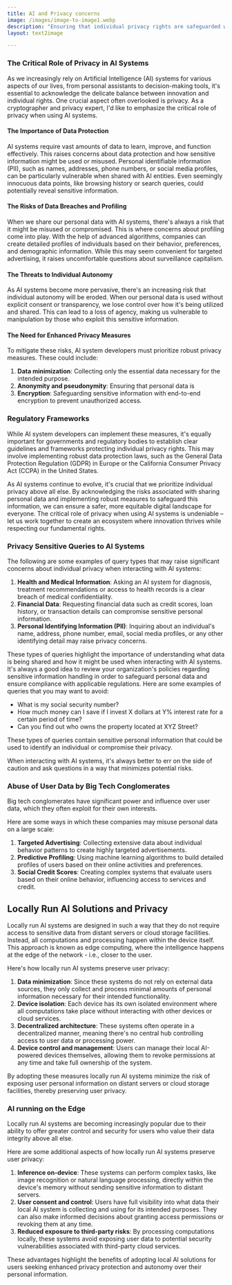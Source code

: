 ```yaml
---
title: AI and Privacy concerns
image: /images/image-to-image1.webp
description: "Ensuring that individual privacy rights are safeguarded while utilizing AI-driven technologies."
layout: text2image

---
```


### The Critical Role of Privacy in AI Systems

As we increasingly rely on Artificial Intelligence (AI) systems for various aspects of our lives, from personal assistants to decision-making tools, it's essential to acknowledge the delicate balance between innovation and individual rights. One crucial aspect often overlooked is privacy. As a cryptographer and privacy expert, I'd like to emphasize the critical role of privacy when using AI systems.
#### The Importance of Data Protection

AI systems require vast amounts of data to learn, improve, and function effectively. This raises concerns about data protection and how sensitive information might be used or misused. Personal identifiable information (PII), such as names, addresses, phone numbers, or social media profiles, can be particularly vulnerable when shared with AI entities. Even seemingly innocuous data points, like browsing history or search queries, could potentially reveal sensitive information.

#### The Risks of Data Breaches and Profiling

When we share our personal data with AI systems, there's always a risk that it might be misused or compromised. This is where concerns about profiling come into play. With the help of advanced algorithms, companies can create detailed profiles of individuals based on their behavior, preferences, and demographic information. While this may seem convenient for targeted advertising, it raises uncomfortable questions about surveillance capitalism.

#### The Threats to Individual Autonomy

As AI systems become more pervasive, there's an increasing risk that individual autonomy will be eroded. When our personal data is used without explicit consent or transparency, we lose control over how it's being utilized and shared. This can lead to a loss of agency, making us vulnerable to manipulation by those who exploit this sensitive information.

#### The Need for Enhanced Privacy Measures

To mitigate these risks, AI system developers must prioritize robust privacy measures. These could include:

1. **Data minimization**: Collecting only the essential data necessary for the intended purpose.
2. **Anonymity and pseudonymity**: Ensuring that personal data is
3. **Encryption**: Safeguarding sensitive information with end-to-end encryption to prevent unauthorized access.

### Regulatory Frameworks

While AI system developers can implement these measures, it's equally important for governments and regulatory bodies to establish clear guidelines and frameworks protecting individual privacy rights. This may involve implementing robust data protection laws, such as the General Data Protection Regulation (GDPR) in Europe or the California Consumer Privacy Act (CCPA) in the United States.

As AI systems continue to evolve, it's crucial that we prioritize individual privacy above all else. By acknowledging the risks associated with sharing personal data and implementing robust measures to safeguard this information, we can ensure a safer, more equitable digital landscape for everyone. The critical role of privacy when using AI systems is undeniable – let us work together to create an ecosystem where innovation thrives while respecting our fundamental rights.


### Privacy Sensitive Queries to AI Systems

The following are some examples of query types that may raise significant concerns about individual privacy when interacting with AI systems:

1. **Health and Medical Information**: Asking an AI system for diagnosis, treatment recommendations or access to health records is a clear breach of medical confidentiality.
2. **Financial Data**: Requesting financial data such as credit scores, loan history, or transaction details can compromise sensitive personal information.
3. **Personal Identifying Information (PII)**: Inquiring about an individual's name, address, phone number, email, social media profiles, or any other identifying detail may raise privacy concerns.

These types of queries highlight the importance of understanding what data is being shared and how it might be used when interacting with AI systems. It's always a good idea to review your organization's policies regarding sensitive information handling in order to safeguard personal data and ensure compliance with applicable regulations.
Here are some examples of queries that you may want to avoid:

* What is my social security number?
* How much money can I save if I invest X dollars at Y% interest rate for a certain period of time?
* Can you find out who owns the property located at XYZ Street?

These types of queries contain sensitive personal information that could be used to identify an individual or compromise their privacy.

When interacting with AI systems, it's always better to err on the side of caution and ask questions in a way that minimizes potential risks.

### Abuse of User Data by Big Tech Conglomerates

Big tech conglomerates have significant power and influence over user data, which they often exploit for their own interests.

Here are some ways in which these companies may misuse personal data on a large scale:

1. **Targeted Advertising**: Collecting extensive data about individual behavior patterns to create highly targeted advertisements.
2. **Predictive Profiling**: Using machine learning algorithms to build detailed profiles of users based on their online activities and preferences.
3. **Social Credit Scores**: Creating complex systems that evaluate users based on their online behavior, influencing access to services and credit.

## Locally Run AI Solutions and Privacy

Locally run AI systems are designed in such a way that they do not require access to sensitive data from distant servers or cloud storage facilities. Instead, all computations and processing happen within the device itself. This approach is known as edge computing, where the intelligence happens at the edge of the network - i.e., closer to the user.

Here's how locally run AI systems preserve user privacy:

1. **Data minimization**: Since these systems do not rely on external data sources, they only collect and process minimal amounts of personal information necessary for their intended functionality.
2. **Device isolation**: Each device has its own isolated environment where all computations take place without interacting with other devices or cloud services.
4. **Decentralized architecture**: These systems often operate in a decentralized manner, meaning there's no central hub controlling access to user data or processing power.
5. **Device control and management**: Users can manage their local AI-powered devices themselves, allowing them to revoke permissions at any time and take full ownership of the system.

By adopting these measures locally run AI systems minimize the risk of exposing user personal information on distant servers or cloud storage facilities, thereby preserving user privacy.

### AI running on the Edge

Locally run AI systems are becoming increasingly popular due to their ability to offer greater control and security for users who value their data integrity above all else.

Here are some additional aspects of how locally run AI systems preserve user privacy:

1. **Inference on-device**: These systems can perform complex tasks, like image recognition or natural language processing, directly within the device's memory without sending sensitive information to distant servers.
2. **User consent and control**: Users have full visibility into what data their local AI system is collecting and using for its intended purposes. They can also make informed decisions about granting access permissions or revoking them at any time.
3. **Reduced exposure to third-party risks**: By processing computations locally, these systems avoid exposing user data to potential security vulnerabilities associated with third-party cloud services.

These advantages highlight the benefits of adopting local AI solutions for users seeking enhanced privacy protection and autonomy over their personal information.
